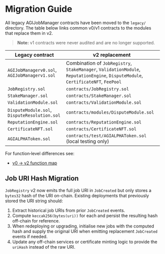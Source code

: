 # Migration Guide

All legacy AGIJobManager contracts have been moved to the `legacy/` directory. The table below links common v0/v1 contracts to the modules that replace them in v2.

> **Note:** v1 contracts were never audited and are no longer supported.

| Legacy contract                              | v2 replacement                                                                                                                     |
| -------------------------------------------- | ---------------------------------------------------------------------------------------------------------------------------------- |
| `AGIJobManagerv0.sol`, `AGIJobManagerv1.sol` | Combination of `JobRegistry`, `StakeManager`, `ValidationModule`, `ReputationEngine`, `DisputeModule`, `CertificateNFT`, `FeePool` |
| `JobRegistry.sol`                            | `contracts/JobRegistry.sol`                                                                                                     |
| `StakeManager.sol`                           | `contracts/StakeManager.sol`                                                                                                    |
| `ValidationModule.sol`                       | `contracts/ValidationModule.sol`                                                                                                |
| `DisputeModule.sol`, `DisputeResolution.sol` | `contracts/modules/DisputeModule.sol`                                                                                           |
| `ReputationEngine.sol`                       | `contracts/ReputationEngine.sol`                                                                                                |
| `CertificateNFT.sol`                         | `contracts/CertificateNFT.sol`                                                                                                  |
| `AGIALPHAToken.sol`                          | `contracts/test/AGIALPHAToken.sol` (local testing only)                                                                            |

For function‑level differences see:

- [v0 → v2 function map](legacy/v0-v2-function-map.md)

## Job URI Hash Migration

`JobRegistry` v2 now emits the full job URI in `JobCreated` but only stores a
`bytes32` hash of the URI on-chain. Existing deployments that previously stored
the URI string should:

1. Extract historical job URIs from prior `JobCreated` events.
2. Compute `keccak256(bytes(uri))` for each and persist the resulting hash
   off-chain for reference.
3. When redeploying or upgrading, initialise new jobs with the computed hash and
   supply the original URI when emitting replacement `JobCreated` events if
   needed.
4. Update any off-chain services or certificate minting logic to provide the
   `uriHash` instead of the raw URI.

